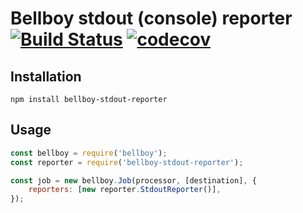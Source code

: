 # Bellboy stdout (console) reporter [![Build Status](https://travis-ci.org/Claviz/bellboy-stdout-reporter.svg?branch=master)](https://travis-ci.org/Claviz/bellboy-stdout-reporter) [![codecov](https://codecov.io/gh/Claviz/bellboy-stdout-reporter/branch/master/graph/badge.svg)](https://codecov.io/gh/Claviz/bellboy-stdout-reporter)

## Installation
```
npm install bellboy-stdout-reporter
```

## Usage
```javascript
const bellboy = require('bellboy');
const reporter = require('bellboy-stdout-reporter');

const job = new bellboy.Job(processor, [destination], {
    reporters: [new reporter.StdoutReporter()],
});
```